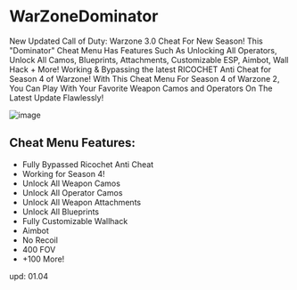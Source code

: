 # WarZoneDominator
New Updated Call of Duty: Warzone 3.0 Cheat For New Season!
This "Dominator" Cheat Menu Has Features Such As Unlocking All Operators, Unlock All Camos, Blueprints, Attachments, Customizable ESP, Aimbot, Wall Hack + More! Working & Bypassing the latest RICOCHET Anti Cheat for Season 4 of Warzone! With This Cheat Menu For Season 4 of Warzone 2, You Can Play With Your Favorite Weapon Camos and Operators On The Latest Update Flawlessly!


![image](https://github.com/asye7sjhnbr/WarZoneD0minator/assets/163637529/af35f8e8-7a8a-4e78-9349-2c31c9a59184)


## Cheat Menu Features:
- Fully Bypassed Ricochet Anti Cheat
- Working for Season 4!
- Unlock All Weapon Camos
- Unlock All Operator Camos
- Unlock All Weapon Attachments
- Unlock All Blueprints
- Fully Customizable Wallhack
- Aimbot
- No Recoil
- 400 FOV
- +100 More!

upd: 01.04
